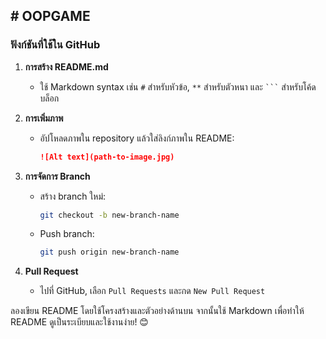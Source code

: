 #   O O P G A M E 
 
 
---

### **ฟังก์ชันที่ใช้ใน GitHub**
1. **การสร้าง README.md**
   - ใช้ Markdown syntax เช่น `#` สำหรับหัวข้อ, `**` สำหรับตัวหนา และ ```` ``` ```` สำหรับโค้ดบล็อก

2. **การเพิ่มภาพ**
   - อัปโหลดภาพใน repository แล้วใส่ลิงก์ภาพใน README:
     ```markdown
     ![Alt text](path-to-image.jpg)
     ```

3. **การจัดการ Branch**
   - สร้าง branch ใหม่:
     ```bash
     git checkout -b new-branch-name
     ```
   - Push branch:
     ```bash
     git push origin new-branch-name
     ```

4. **Pull Request**
   - ไปที่ GitHub, เลือก `Pull Requests` และกด `New Pull Request`

ลองเขียน README โดยใช้โครงสร้างและตัวอย่างด้านบน จากนั้นใช้ Markdown เพื่อทำให้ README ดูเป็นระเบียบและใช้งานง่าย! 😊

 
 
